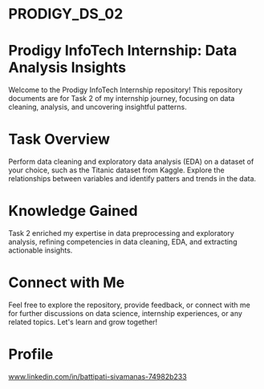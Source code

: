 # PRODIGY_DS_02

# Prodigy InfoTech Internship: Data Analysis Insights
Welcome to the Prodigy InfoTech Internship repository! This repository documents are for Task 2 of my internship journey, focusing on data cleaning, analysis, and uncovering insightful patterns.

# Task Overview
Perform data cleaning and exploratory data analysis (EDA) on a dataset of your choice, such as the Titanic dataset from Kaggle. Explore the relationships between variables and identify patters and trends in the data.

# Knowledge Gained
Task 2 enriched my expertise in data preprocessing and exploratory analysis, refining competencies in data cleaning, EDA, and extracting actionable insights.

# Connect with Me
Feel free to explore the repository, provide feedback, or connect with me for further discussions on data science, internship experiences, or any related topics. Let's learn and grow together!
# Profile
www.linkedin.com/in/battipati-sivamanas-74982b233

